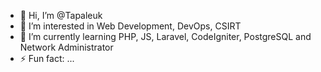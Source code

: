 - 👋 Hi, I’m @Tapaleuk
- 👀 I’m interested in Web Development, DevOps, CSIRT
- 🌱 I’m currently learning PHP, JS, Laravel, CodeIgniter, PostgreSQL and Network Administrator
- ⚡ Fun fact: ...

<!---
Tpaleuk/Tpaleuk is a ✨ special ✨ repository because its `README.md` (this file) appears on your GitHub profile.
You can click the Preview link to take a look at your changes.
--->
